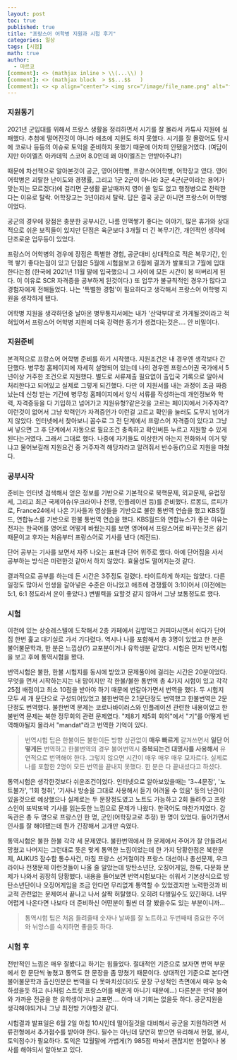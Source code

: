 ```yaml
---
layout: post
toc: true
published: true
title: "프랑스어 어학병 지원과 시험 후기"
categories: 일상
tags: [시험]
math: true
author:
  - 마르코
[comment]: <> (mathjax inline > \\(...\\) )
[comment]: <> (mathjax block  > $$...$$   )
[comment]: <> <p align="center"> <img src="/image/file_name.png" alt="file_name" width="420" height="300"> </p>
---
```


### 지원동기 
2021년 군입대를 위해서 프랑스 생활을 정리하면서 시기를 잘 몰라서 카튜사 지원에 실패했다. 추첨에 떨어진것이 아니라 애초에 지원도 하지 못했다. 시기를 잘 몰랐어도 당시에 코로나 등등의 이슈로 토익을 준비하지 못했기 때문에 어차피 안됐을거였다. (여담이지만 아이엘츠 아카데믹 스코어 8.0인데 왜 아이엘츠는 안받아주냐?)

때문에 차선책으로 알아본것이 공군, 영어어학병, 프랑스어어학병, 어학장교 였다. 영어 어학병은 괴랄한 난이도와 경쟁률, 그리고 1군 2군이 아니라 3군 4군(군이라는 용어가 맞는지는 모르겠다)에 걸리면 군생활 끝날때까지 영어 쓸 일도 없고 행정병으로 전락한다는 이유로 탈락. 어학장교는 3년이라서 탈락. 답은 결국 공군 아니면 프랑스어 어학병이었다.

공군의 경우에 장점은 충분한 공부시간, 나름 인맥쌓기 좋다는 이야기, 많은 휴가와 상대적으로 쉬운 보직들이 있지만 단점은 육군보다 3개월 더 긴 복무기간, 개인적인 생각에 단조로운 업무등이 있었다.

프랑스어 어학병의 경우에 장점은 특별한 경험, 공군대비 상대적으로 적은 복무기간, 인맥 쌓기 좋다는점이 있고 단점은 5월에 시험을보고 6월에 결과가 발표되고 7월에 입대한다는점 (한국에 2021년 11월 말에 입국했으니 그 사이에 모든 시간이 붕 떠버리게 된다. 이 이유로 SCR 자격증을 공부하게 된것이다.) 또 업무가 불규칙적인 경우가 많다고 경험자에게 전해들었다. 나는 '특별한 경험'이 필요하다고 생각해서 프랑스어 어학병 지원을 생각하게 됐다.

어학병 지원을 생각하던중 날아온 병무통지서에는 내가 '산악부대'로 가게될것이라고 적혀있어서 프랑스어 어학병 지원에 더욱 강력한 동기가 생겼다는것은.... 안 비밀이다.

### 지원준비
본격적으로 프랑스어 어학병 준비를 하기 시작했다. 지원조건은 내 경우엔 생각보다 간단했다. 병무청 홈페이지에 자세히 설명되어 있는데 나의 경우엔 프랑스어권 국가에서 5년이상 거주한 조건으로 지원했다. 별도로 서류제출 필요없이 출입국 기록으로 알아서 처리한다고 되어있고 실제로 그렇게 되긴했다. 다만 이 지원서를 내는 과정이 조금 짜증났는데 신청 받는 기간에 병무청 홈페이지에서 양식 서류를 작성하는데 개인정보와 학력, 자격증등을 다 기입하고 넘어가고 지원유형?같은것을 고르는 페이지에서 거주자격?이런것이 없어서 그냥 학력인가 자격증인가 이런걸 고르고 확인을 눌러도 도무지 넘어가지 않았다. 인터넷에서 찾아보니 꼼수로 그 전 단계에서 프랑스어 자격증이 있다고 그냥 써 넣으면 그 후 단계에서 자동으로 필요조건 충족하고 확인버튼 누르고 지원할 수 있게 된다는거였다. 그래서 그대로 했다. 나중에 자기들도 이상한거 아는지 전화와서 이거 맞냐고 물어보길래 지원요건 중 거주자격 해당자라고 알려줘서 반수동(?)으로 지원을 마쳤다.

### 공부시작
준비는 인터넷 검색해서 얻은 정보를 기반으로 기본적으로 북핵문제, 외교문제, 유럽정세, 그리고 최근 국제이슈(우크라이나 전쟁, 인플레이션 등)를 준비했다. 르몽드, 르피갸로, France24에서 나온 기사들과 영상들을 기반으로 불한 통번역 연습을 했고 KBS월드, 연합뉴스를 기반으로 한불 통번역 연습을 했다. KBS월드와 연합뉴스가 좋은 이유는 전자는 한국어를 영어로 어떻게 바꿨는지를 보면 영어에서 프랑스어로 바꾸는것은 쉽기 때문이고 후자는 처음부터 프랑스어로 기사를 낸다 (레전드).

단어 공부는 기사를 보면서 자주 나오는 표현과 단어 위주로 했다. 아예 단어집을 사서 공부하는 방식은 미련한것 같아서 하지 않았다. 효율성도 떨어지는것 같다.

결과적으로 공부를 하는데 든 시간은 3주정도 걸렸다. 타이트하게 하지는 않았다. 다른 일정도 많아서 인생을 갈아넣은 수준은 아니었고 애초에 경쟁률이 3:1이어서 (이전에는 5:1, 6:1 정도라서 운이 좋았다.) 변별력을 요할것 같지 않아서 그냥 보통정도로 했다.

### 시험
이천에 있는 상승레스텔에 도착해서 2층 카페에서 김밥먹고 커피마시면서 쉬다가 단어집 한번 훑고 대기실로 가서 기다렸다. 역시나 나를 포함해서 총 3명이 있었고 한 분은 불어불문학과, 한 분은 느낌상(?) 교포분이거나 유학생분 같았다. 시험은 먼저 번역시험을 보고 후에 통역시험을 봤다. 

번역시험은 불한, 한불 시험지를 동시에 받았고 문제풀이에 걸리는 시간은 20분이었다. 무엇을 먼저 시작하는지는 내 맘이지만 각 한불/불한 통번역 총 4가지 시험이 있고 각각 25점 배점이고 최소 10점을 받아야 하기 때문에 번갈아가면서 번역을 했다. 두 시험지 모두 세 개 문단으로 구성되어있었고 불한번역은 2.1문단정도 번역했고 한불번역은 2문단정도 번역했다. 불한번역 문제는 코로나바이러스와 인플레이션 관련한 내용이었고 한불번역 문제는 북한 정무회의 관련 문제였다. "제8기 제5회 회의"에서 "기"를 어떻게 번역해야될지 몰라서 "mandat"라고 번역한 기억이 있다.

> 번역시험 팁은 한불이든 불한이든 방향 상관없이 **매우 빠르게** 갈겨쓰면서 **일단 어떻게든** 번역하고 한불번역의 경우 불어번역시 **중복되는건 대명사를 사용해서** 유연적으로 번역해야 한다. 그렇지 않으면 시간이 매우 매우 매우 모자르다. 실제로 나를 포함한 2명이 모든 번역을 끝내지 못했다. 한 분은 다 끝내셨다고 하셨다.

통역시험은 생각한것보다 쉬운조건이었다. 인터넷으로 알아보았을때는 '3~4문장', '노트불가', '1회 청취', '기사나 방송을 그대로 사용해서 듣기 어려울 수 있음' 등의 난관이 있을것으로 예상했으나 실제로는 두 문장정도였고 노트도 가능하고 2회 들려주고 프랑스인이 또박또박 기사를 읽는듯한 느낌으로 문제가 나왔다. 한국어도 마찬가지였다. 감독관은 총 두 명으로 프랑스인 한 명, 군인(어학장교로 추정) 한 명이 있었다. 들어가면서 인사를 잘 해야됐는데 뭔가 긴장해서 고개만 숙였다.

통역시험은 불한 한불 각각 세 문제였다. 불한번역에서 한 문제에서 주어가 잘 안들려서 망쳤고 나머지는 그런대로 뜻은 맞게 통역한 느낌이었는데 한 가지 당황한점은 북한문제, AUKUS 잠수함 통수사건, 마침 프랑스 선거철이라 프랑스 대선이나 총선문제, 우크라이나 전쟁문제 이런것들이 나올 줄 알았는데 방탄소년단, 오징어게임, 한류, 다문화 문제가 나와서 굉장히 당황했다. 내용을 들어보면 번역시험보다는 쉬워서 기본상식으로 방탄소년단이나 오징어게임을 조금 안다면 무리없게 통역할 수 있었겠지만 노력한것과 비교적 관련없는 문제여서 끝나고 나서 살짝 허탈했다. 오히려 다행일수도 있긴하다. 너무 어렵게 나온다면 나보다 더 준비하신 어떤분이 훨씬 더 잘 봤을수도 있는 부분이니까...

> 통역시험 팁은 처음 들려줄때 숫자나 날짜를 잘 노트하고 두번째때 중요한 주어와 뉘앙스를 숙지하면 좋을듯 하다.

### 시험 후
전반적인 느낌은 매우 잘봤다고 하기는 힘들었다. 절대적인 기준으로 보자면 번역 부문에서 한 문단씩 놓쳤고 통역도 한 문장을 좀 망쳤기 때문이다. 상대적인 기준으로 본다면 불어불문학과 출신인분은 번역을 다 못마치셨더라도 문장 구성적인 측면에서 매우 능숙하셨을듯 하고 (나처럼 스트릿 프랑스어를 배운게 아니기 때문에...) 다른분은 만약 불어와 가까운 전공을 한 유학생이거나 교포면.... 아마 내 기회는 없을듯 하다. 공군지원을 생각해야되거나 그냥 최전방 가야할것 같다.

시험결과 발표일은 6월 2일 아침 10시인데 떨어질것을 대비해서 공군을 지원하려면 서류전형에서 추가점수를 받아야 한다. 필수는 아닌데 당연히 받으면 유리해서 헌혈, 봉사, 토익점수가 필요하다. 토익은 12월말에 가볍게(?) 985점 따놔서 괜찮지만 헌혈이나 봉사를 해야되서 알아보고 있다.